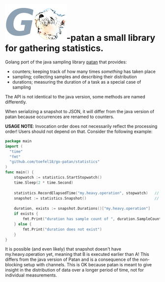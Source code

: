 # ![patan-logo](go-patan.png)-patan a small library for gathering statistics.

Golang port of the java sampling library [patan](https://github.com/toefel18/patan) that provides: 
  - counters; keeping track of how many times *something* has taken place
  - sampling; collecting samples and describing their distribution
  - durations; measuring the duration of a task as a special case of sampling
  
The API is not identical to the java version, some methods are named differently. 

When serializing a snapshot to JSON, it will differ from the java version of patan because
occurrences are renamed to counters.  


**USAGE NOTE**: Invocation order does not necessarily reflect the processing order! Users should
 not depend on that. Consider the following example:

```go
package main
import (
  "time"
  "fmt"
  "github.com/toefel18/go-patan/statistics"
)
func main() {
    stopwatch := statistics.StartStopwatch()
    time.Sleep(2 * time.Second)                 
                                 
    statistics.RecordElapsedTime("my.heavy.operation", stopwatch)   // A
    snapshot := statistics.Snapshot()                               // B
    
    duration, exists := snapshot.Durations()["my.heavy.operation"]
    if exists {
        fmt.Print("duration has sample count of ", duration.SampleCount()) // samplecount = 1
    } else {
        fmt.Print("duration does not exist")
    }
}
```

It is possible (and even likely) that snapshot doesn't have my.heavy.operation yet, meaning that
B is executed earlier than A! This differs from the java version of Patan and is a consequence
of the non-blocking setup with channels. This is OK because patan is meant to give insight in
the distribution of data over a longer period of time, not for individual measurements.